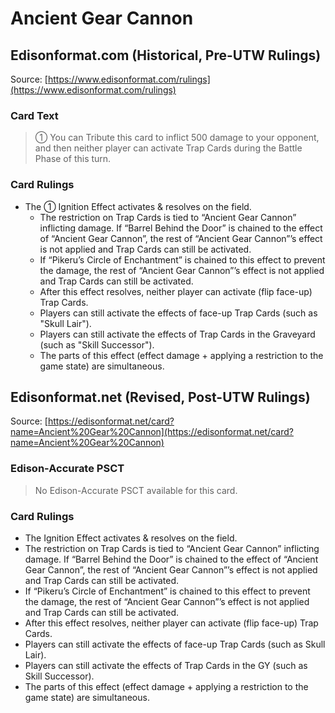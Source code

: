 # Ancient Gear Cannon

## Edisonformat.com (Historical, Pre-UTW Rulings)

Source: [https://www.edisonformat.com/rulings](https://www.edisonformat.com/rulings)

### Card Text

> ① You can Tribute this card to inflict 500 damage to your opponent, and then neither player can activate Trap Cards during the Battle Phase of this turn.

### Card Rulings

*   The ① Ignition Effect activates & resolves on the field.
    *   The restriction on Trap Cards is tied to “Ancient Gear Cannon” inflicting damage. If “Barrel Behind the Door” is chained to the effect of “Ancient Gear Cannon”, the rest of “Ancient Gear Cannon”’s effect is not applied and Trap Cards can still be activated.
    *   If “Pikeru’s Circle of Enchantment” is chained to this effect to prevent the damage, the rest of “Ancient Gear Cannon”’s effect is not applied and Trap Cards can still be activated.
    *   After this effect resolves, neither player can activate (flip face-up) Trap Cards.
    *   Players can still activate the effects of face-up Trap Cards (such as "Skull Lair").
    *   Players can still activate the effects of Trap Cards in the Graveyard (such as "Skill Successor").
    *   The parts of this effect (effect damage + applying a restriction to the game state) are simultaneous.

## Edisonformat.net (Revised, Post-UTW Rulings)

Source: [https://edisonformat.net/card?name=Ancient%20Gear%20Cannon](https://edisonformat.net/card?name=Ancient%20Gear%20Cannon)

### Edison-Accurate PSCT

> No Edison-Accurate PSCT available for this card.

### Card Rulings

*   The Ignition Effect activates & resolves on the field.
*   The restriction on Trap Cards is tied to “Ancient Gear Cannon” inflicting damage. If “Barrel Behind the Door” is chained to the effect of “Ancient Gear Cannon”, the rest of “Ancient Gear Cannon”’s effect is not applied and Trap Cards can still be activated.
*   If “Pikeru’s Circle of Enchantment” is chained to this effect to prevent the damage, the rest of “Ancient Gear Cannon”’s effect is not applied and Trap Cards can still be activated.
*   After this effect resolves, neither player can activate (flip face-up) Trap Cards.
*   Players can still activate the effects of face-up Trap Cards (such as Skull Lair).
*   Players can still activate the effects of Trap Cards in the GY (such as Skill Successor).
*   The parts of this effect (effect damage + applying a restriction to the game state) are simultaneous.
            